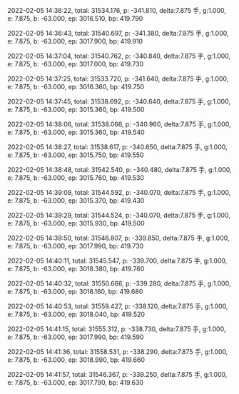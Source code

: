 2022-02-05 14:36:22, total: 31534.176, p: -341.810, delta:7.875 手, g:1.000, e: 7.875, b: -63.000, ep: 3016.510, bp: 419.790

2022-02-05 14:36:43, total: 31540.697, p: -341.380, delta:7.875 手, g:1.000, e: 7.875, b: -63.000, ep: 3017.900, bp: 419.910

2022-02-05 14:37:04, total: 31540.762, p: -340.840, delta:7.875 手, g:1.000, e: 7.875, b: -63.000, ep: 3017.000, bp: 419.730

2022-02-05 14:37:25, total: 31533.720, p: -341.640, delta:7.875 手, g:1.000, e: 7.875, b: -63.000, ep: 3016.360, bp: 419.750

2022-02-05 14:37:45, total: 31538.692, p: -340.640, delta:7.875 手, g:1.000, e: 7.875, b: -63.000, ep: 3015.360, bp: 419.500

2022-02-05 14:38:06, total: 31538.066, p: -340.960, delta:7.875 手, g:1.000, e: 7.875, b: -63.000, ep: 3015.360, bp: 419.540

2022-02-05 14:38:27, total: 31538.617, p: -340.650, delta:7.875 手, g:1.000, e: 7.875, b: -63.000, ep: 3015.750, bp: 419.550

2022-02-05 14:38:48, total: 31542.540, p: -340.480, delta:7.875 手, g:1.000, e: 7.875, b: -63.000, ep: 3015.760, bp: 419.530

2022-02-05 14:39:09, total: 31544.592, p: -340.070, delta:7.875 手, g:1.000, e: 7.875, b: -63.000, ep: 3015.370, bp: 419.430

2022-02-05 14:39:29, total: 31544.524, p: -340.070, delta:7.875 手, g:1.000, e: 7.875, b: -63.000, ep: 3015.930, bp: 419.500

2022-02-05 14:39:50, total: 31546.807, p: -339.850, delta:7.875 手, g:1.000, e: 7.875, b: -63.000, ep: 3017.990, bp: 419.730

2022-02-05 14:40:11, total: 31545.547, p: -339.700, delta:7.875 手, g:1.000, e: 7.875, b: -63.000, ep: 3018.380, bp: 419.760

2022-02-05 14:40:32, total: 31550.666, p: -339.280, delta:7.875 手, g:1.000, e: 7.875, b: -63.000, ep: 3018.160, bp: 419.680

2022-02-05 14:40:53, total: 31559.427, p: -338.120, delta:7.875 手, g:1.000, e: 7.875, b: -63.000, ep: 3018.040, bp: 419.520

2022-02-05 14:41:15, total: 31555.312, p: -338.730, delta:7.875 手, g:1.000, e: 7.875, b: -63.000, ep: 3017.990, bp: 419.590

2022-02-05 14:41:36, total: 31558.531, p: -338.290, delta:7.875 手, g:1.000, e: 7.875, b: -63.000, ep: 3018.990, bp: 419.660

2022-02-05 14:41:57, total: 31546.367, p: -339.250, delta:7.875 手, g:1.000, e: 7.875, b: -63.000, ep: 3017.790, bp: 419.630
